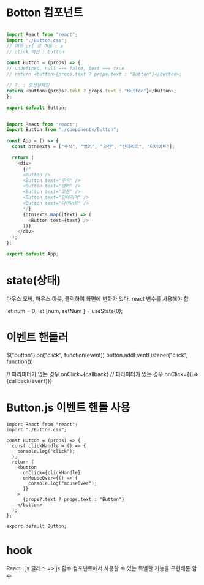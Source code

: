# Botton 컴포넌트

```button.js

import React from "react";
import "./Button.css";
// 어떤 url 로 이동 : a
// click 엑션 : button

const Button = (props) => {
// undefined, null === false, text === true
// return <button>{props.text ? props.text : "Button"}</button>;

// ?. : 오션널채인
return <button>{props?.text ? props.text : "Button"}</button>;
};

export default Button;
```

```App.js

import React from "react";
import Button from "./components/Button";

const App = () => {
  const btnTexts = ["주식", "영어", "고전", "인테리어", "다이어트"];

  return (
    <div>
      {/*
      <Button />
      <Button text="주식" />
      <Button text="영어" />
      <Button text="고전" />
      <Button text="인테리어" />
      <Button text="다이어트" />
      */}
      {btnTexts.map((text) => (
        <Button text={text} />
      ))}
    </div>
  );
};

export default App;
```

# state(상태)

마우스 오버, 마우스 아웃, 클릭하여 화면에 변화가 있다.
react 변수를 사용해야 함

let num = 0;
let [num, setNum ] = useState(0);

# 이벤트 핸들러

$("button").on("click", function(event))
button.addEventListener("click", function())

// 파라미터가 없는 경우
onClick={callback}
// 파라미터가 있는 경우
onClick={()=>{callback(event)}}

# Button.js 이벤트 핸들 사용

```
import React from "react";
import "./Button.css";

const Button = (props) => {
  const clickHandle = () => {
    console.log("click");
  };
  return (
    <button
      onClick={clickHandle}
      onMouseOver={() => {
        console.log("mouseOver");
      }}
    >
      {props?.text ? props.text : "Button"}
    </button>
  );
};

export default Button;
```

# hook

React : js 클래스 => js 함수 컴포넌트에서 사용할 수 있는 특별한 기능을 구현해둔 함수
